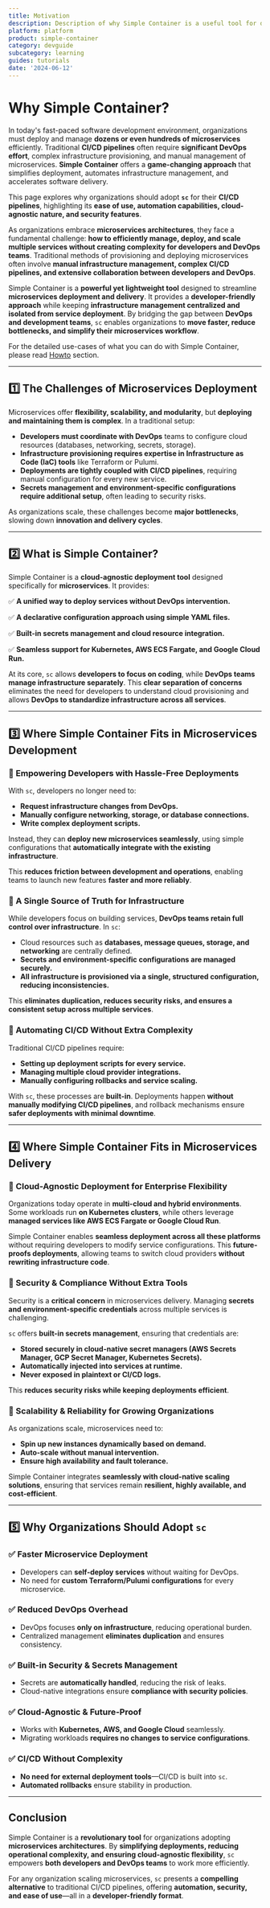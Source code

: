 ```yaml
---
title: Motivation
description: Description of why Simple Container is a useful tool for development of services
platform: platform
product: simple-container
category: devguide
subcategory: learning
guides: tutorials
date: '2024-06-12'
---
```


# **Why Simple Container?**

In today's fast-paced software development environment, organizations must deploy and manage **dozens or even hundreds of microservices** efficiently. Traditional **CI/CD pipelines** often require **significant DevOps effort**, complex infrastructure provisioning, and manual management of microservices. **Simple Container** offers a **game-changing approach** that simplifies deployment, automates infrastructure management, and accelerates software delivery.

This page explores why organizations should adopt **`sc`** for their **CI/CD pipelines**, highlighting its **ease of use, automation capabilities, cloud-agnostic nature, and security features**.

As organizations embrace **microservices architectures**, they face a fundamental challenge: **how to efficiently manage, deploy, and scale multiple services without creating complexity for developers and DevOps teams**. Traditional methods of provisioning and deploying microservices often involve **manual infrastructure management, complex CI/CD pipelines, and extensive collaboration between developers and DevOps**.

Simple Container is a **powerful yet lightweight tool** designed to streamline **microservices deployment and delivery**. It provides a **developer-friendly approach** while keeping **infrastructure management centralized and isolated from service deployment**. By bridging the gap between **DevOps and development teams**, `sc` enables organizations to **move faster, reduce bottlenecks, and simplify their microservices workflow**.

For the detailed use-cases of what you can do with Simple Container, please read [Howto](/howto/use-cases/) section.

---

## **1️⃣ The Challenges of Microservices Deployment**

Microservices offer **flexibility, scalability, and modularity**, but **deploying and maintaining them is complex**. In a traditional setup:

- **Developers must coordinate with DevOps** teams to configure cloud resources (databases, networking, secrets, storage).
- **Infrastructure provisioning requires expertise in Infrastructure as Code (IaC) tools** like Terraform or Pulumi.
- **Deployments are tightly coupled with CI/CD pipelines**, requiring manual configuration for every new service.
- **Secrets management and environment-specific configurations require additional setup**, often leading to security risks.

As organizations scale, these challenges become **major bottlenecks**, slowing down **innovation and delivery cycles**.

---

## **2️⃣ What is Simple Container?**

Simple Container is a **cloud-agnostic deployment tool** designed specifically for **microservices**. It provides:

✅ **A unified way to deploy services without DevOps intervention.**

✅ **A declarative configuration approach using simple YAML files.**

✅ **Built-in secrets management and cloud resource integration.**

✅ **Seamless support for Kubernetes, AWS ECS Fargate, and Google Cloud Run.**

At its core, `sc` allows **developers to focus on coding**, while **DevOps teams manage infrastructure separately**. This **clear separation of concerns** eliminates the need for developers to understand cloud provisioning and allows **DevOps to standardize infrastructure across all services**.

---

## **3️⃣ Where Simple Container Fits in Microservices Development**

### **🔹 Empowering Developers with Hassle-Free Deployments**
With `sc`, developers no longer need to:

- **Request infrastructure changes from DevOps.**
- **Manually configure networking, storage, or database connections.**
- **Write complex deployment scripts.**

Instead, they can **deploy new microservices seamlessly**, using simple configurations that **automatically integrate with the existing infrastructure**.

This **reduces friction between development and operations**, enabling teams to launch new features **faster and more reliably**.

### **🔹 A Single Source of Truth for Infrastructure**
While developers focus on building services, **DevOps teams retain full control over infrastructure**. In `sc`:

- Cloud resources such as **databases, message queues, storage, and networking** are centrally defined.
- **Secrets and environment-specific configurations are managed securely.**
- **All infrastructure is provisioned via a single, structured configuration, reducing inconsistencies.**

This **eliminates duplication, reduces security risks, and ensures a consistent setup across multiple services**.

### **🔹 Automating CI/CD Without Extra Complexity**
Traditional CI/CD pipelines require:

- **Setting up deployment scripts for every service.**
- **Managing multiple cloud provider integrations.**
- **Manually configuring rollbacks and service scaling.**

With `sc`, these processes are **built-in**. Deployments happen **without manually modifying CI/CD pipelines**, and rollback mechanisms ensure **safer deployments with minimal downtime**.

---

## **4️⃣ Where Simple Container Fits in Microservices Delivery**

### **🔹 Cloud-Agnostic Deployment for Enterprise Flexibility**
Organizations today operate in **multi-cloud and hybrid environments**. Some workloads run **on Kubernetes clusters**, while others leverage **managed services like AWS ECS Fargate or Google Cloud Run**.

Simple Container enables **seamless deployment across all these platforms** without requiring developers to modify service configurations. This **future-proofs deployments**, allowing teams to switch cloud providers **without rewriting infrastructure code**.

### **🔹 Security & Compliance Without Extra Tools**
Security is a **critical concern** in microservices delivery. Managing **secrets and environment-specific credentials** across multiple services is challenging.

`sc` offers **built-in secrets management**, ensuring that credentials are:

- **Stored securely in cloud-native secret managers (AWS Secrets Manager, GCP Secret Manager, Kubernetes Secrets).**
- **Automatically injected into services at runtime.**
- **Never exposed in plaintext or CI/CD logs.**

This **reduces security risks while keeping deployments efficient**.

### **🔹 Scalability & Reliability for Growing Organizations**
As organizations scale, microservices need to:

- **Spin up new instances dynamically based on demand.**
- **Auto-scale without manual intervention.**
- **Ensure high availability and fault tolerance.**

Simple Container integrates **seamlessly with cloud-native scaling solutions**, ensuring that services remain **resilient, highly available, and cost-efficient**.

---

## **5️⃣ Why Organizations Should Adopt `sc`**

### **✅ Faster Microservice Deployment**

- Developers can **self-deploy services** without waiting for DevOps.
- No need for **custom Terraform/Pulumi configurations** for every microservice.

### **✅ Reduced DevOps Overhead**

- DevOps focuses **only on infrastructure**, reducing operational burden.
- Centralized management **eliminates duplication** and ensures consistency.

### **✅ Built-in Security & Secrets Management**

- Secrets are **automatically handled**, reducing the risk of leaks.
- Cloud-native integrations ensure **compliance with security policies**.

### **✅ Cloud-Agnostic & Future-Proof**

- Works with **Kubernetes, AWS, and Google Cloud** seamlessly.
- Migrating workloads **requires no changes to service configurations**.

### **✅ CI/CD Without Complexity**

- **No need for external deployment tools**—CI/CD is built into `sc`.
- **Automated rollbacks** ensure stability in production.

---

## **Conclusion**

Simple Container is a **revolutionary tool** for organizations adopting **microservices architectures**. By **simplifying deployments, reducing operational complexity, and ensuring cloud-agnostic flexibility**, `sc` empowers **both developers and DevOps teams** to work more efficiently.

For any organization scaling microservices, `sc` presents a **compelling alternative** to traditional CI/CD pipelines, offering **automation, security, and ease of use**—all in a **developer-friendly format**.

